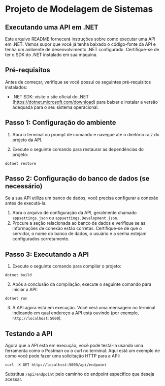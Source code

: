 # Projeto de Modelagem de Sistemas
## Executando uma API em .NET

Este arquivo README fornecerá instruções sobre como executar uma API em .NET. Vamos supor que você já tenha baixado o código-fonte da API e tenha um ambiente de desenvolvimento .NET configurado. Certifique-se de ter o SDK do .NET instalado em sua máquina.

## Pré-requisitos

Antes de começar, verifique se você possui os seguintes pré-requisitos instalados:

- .NET SDK: visite o site oficial do .NET (https://dotnet.microsoft.com/download) para baixar e instalar a versão adequada para o seu sistema operacional.

## Passo 1: Configuração do ambiente

1. Abra o terminal ou prompt de comando e navegue até o diretório raiz do projeto da API.

2. Execute o seguinte comando para restaurar as dependências do projeto:

```shell
dotnet restore
```

## Passo 2: Configuração do banco de dados (se necessário)

Se a sua API utiliza um banco de dados, você precisa configurar a conexão antes de executá-la.

1. Abra o arquivo de configuração da API, geralmente chamado `appsettings.json` ou `appsettings.Development.json`.
2. Procure a seção relacionada ao banco de dados e verifique se as informações de conexão estão corretas. Certifique-se de que o servidor, o nome do banco de dados, o usuário e a senha estejam configurados corretamente.

## Passo 3: Executando a API

1. Execute o seguinte comando para compilar o projeto:

```shell
dotnet build
```

2. Após a conclusão da compilação, execute o seguinte comando para iniciar a API:


```shell
dotnet run
```

3. A API agora está em execução. Você verá uma mensagem no terminal indicando em qual endereço a API está ouvindo (por exemplo, `http://localhost:5000`).

## Testando a API

Agora que a API está em execução, você pode testá-la usando uma ferramenta como o Postman ou o curl no terminal. Aqui está um exemplo de como você pode fazer uma solicitação HTTP para a API:

```shell
curl -X GET http://localhost:5000/api/endpoint
```
Substitua `/api/endpoint` pelo caminho do endpoint específico que deseja acessar.

